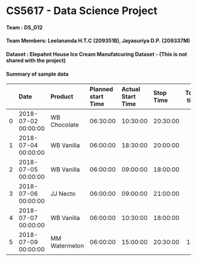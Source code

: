 # CS5617 - Data Science Project 

#### Team : DS_G12

#### Team Members: Leelananda H.T.C (209351B), Jayasuriya D.P. (209337M)

#### Dataset : Elepahnt House Ice Cream Manufatcuring Dataset - (This is not shared with the project)

#### Summary of sample data
|     | Date                | Product              | Planned start Time   | Actual Start Time   | Stop Time           |   Total time |   Startup Delay |   BreakDowns |   Eff Prod time |   Operating Speed |   Produced Qty |   Rejects Qty |   Mix Usage |   Mix Wastage |   Mix yield |       AR |        PR |       QR |       OEE |   Mix Per Stick |   Efficiency |   Planned Qty |
|----:|:--------------------|:---------------------|:---------------------|:--------------------|:--------------------|-------------:|----------------:|-------------:|----------------:|------------------:|---------------:|--------------:|------------:|--------------:|------------:|---------:|----------:|---------:|----------:|----------------:|-------------:|--------------:|
|   0 | 2018-07-02 00:00:00 | WB Chocolate         | 06:30:00             | 10:30:00            | 20:30:00            |     14       |       4         |    5.15      |        4.85     |             28880 |         182640 |    26426.7    |     7840    |      991      |    0.873597 | 0.346429 | 1.49675   | 0.873597 | 0.452976  |       0.0375    |    0.499675  |         nan   |
|   1 | 2018-07-04 00:00:00 | WB Vanilla           | 06:00:00             | 18:30:00            | 20:00:00            |     14       |      12.5       |    0         |        1.5      |             28880 |          29850 |     1083.33   |     1160    |       40.625  |    0.964978 | 0.107143 | 0.716049  | 0.964978 | 0.0740327 |       0.0375    |    0.0987103 |         nan   |
|   2 | 2018-07-05 00:00:00 | WB Vanilla           | 06:00:00             | 09:00:00            | 18:00:00            |     12       |       3         |    3.9       |        5.1      |             28880 |         187410 |    21656.7    |     7840    |      812.125  |    0.896413 | 0.425    | 1.42338   | 0.896413 | 0.542274  |       0.0375    |    0.595438  |         nan   |
|   3 | 2018-07-06 00:00:00 | JJ Necto             | 06:00:00             | 09:00:00            | 21:00:00            |     15       |       3         |    5.18      |        6.82     |             28880 |         226440 |    40226.7    |    16000    |     2413.6    |    0.84915  | 0.454667 | 1.35766   | 0.84915  | 0.524167  |       0.06      |    0.562595  |         nan   |
|   4 | 2018-07-07 00:00:00 | WB Vanilla           | 06:00:00             | 10:30:00            | 18:00:00            |     12       |       4.5       |    5.1       |        2.4      |             28880 |         173100 |    13566.7    |     7000    |      508.75   |    0.927321 | 0.2      | 2.70062   | 0.927321 | 0.500868  |       0.0375    |    0.605216  |         nan   |
|   5 | 2018-07-09 00:00:00 | MM Watermelon        | 06:00:00             | 15:00:00            | 20:30:00            |     14.5     |       9         |    0         |        5.5      |             28880 |          95050 |     4310      |     4968    |      215.5    |    0.956622 | 0.37931  | 0.627273  | 0.956622 | 0.22761   |       0.05      |    0.248302  |         nan   |
